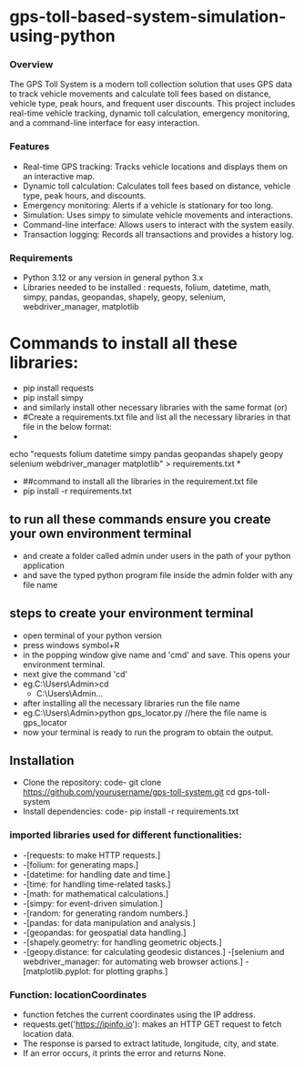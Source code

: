 # gps-toll-based-system-simulation-using-python
### Overview
The GPS Toll System is a modern toll collection solution that uses GPS data to track vehicle movements and calculate toll fees based on distance, vehicle type, peak hours, and frequent user discounts. This project includes real-time vehicle tracking, dynamic toll calculation, emergency monitoring, and a command-line interface for easy interaction.

### Features
* Real-time GPS tracking: Tracks vehicle locations and displays them on an interactive map.
* Dynamic toll calculation: Calculates toll fees based on distance, vehicle type, peak hours, and discounts.
* Emergency monitoring: Alerts if a vehicle is stationary for too long.
* Simulation: Uses simpy to simulate vehicle movements and interactions.
* Command-line interface: Allows users to interact with the system easily.
* Transaction logging: Records all transactions and provides a history log.

### Requirements
* Python 3.12 or any version in general python 3.x
* Libraries needed to be installed : requests, folium, datetime, math, simpy, pandas, geopandas, shapely, geopy, selenium, webdriver_manager, matplotlib
# Commands to install all these libraries:
* pip install requests
* pip install simpy
* and similarly install other necessary libraries with the same format
(or)
* #Create a requirements.txt file and list all the necessary libraries in that file in the below format:
*
echo "requests
folium
datetime
simpy
pandas
geopandas
shapely
geopy
selenium
webdriver_manager
matplotlib" > requirements.txt
*
* ##command to install all the libraries in the requirement.txt file
* pip install -r requirements.txt

## to run all these commands ensure you create your own environment terminal 
* and create a folder called admin under users in the path of your python application
* and save the typed python program file inside the admin folder with any file name
## steps to create your environment terminal
* open terminal of your python version
* press windows symbol+R
* in the popping window give name and 'cmd' and save. This opens your environment terminal.
* next give the command 'cd'
* eg.C:\Users\Admin>cd
   * C:\Users\Admin...
* after installing all the necessary libraries run the file name
* eg.C:\Users\Admin>python gps_locator.py  //here the file name is gps_locator
* now your terminal is ready to run the program to obtain the output.



## Installation
* Clone the repository: code- git clone https://github.com/yourusername/gps-toll-system.git
cd gps-toll-system
* Install dependencies: code- pip install -r requirements.txt
### imported libraries used for different functionalities:
* -[requests: to make HTTP requests.]
* -[folium: for generating maps.]
* -[datetime: for handling date and time.]
* -[time: for handling time-related tasks.]
* -[math: for mathematical calculations.]
* -[simpy: for event-driven simulation.]
* -[random: for generating random numbers.]
* -[pandas: for data manipulation and analysis.]
* -[geopandas: for geospatial data handling.]
* -[shapely.geometry: for handling geometric objects.]
* -[geopy.distance: for calculating geodesic distances.]
-[selenium and webdriver_manager: for automating web browser actions.]
-[matplotlib.pyplot: for plotting graphs.]

### Function: locationCoordinates
* function fetches the current coordinates using the IP address.
* requests.get('https://ipinfo.io'): makes an HTTP GET request to fetch location data.
* The response is parsed to extract latitude, longitude, city, and state.
* If an error occurs, it prints the error and returns None.
